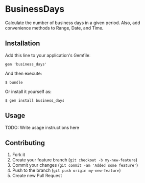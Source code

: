 # BusinessDays

Calculate the number of business days in a given period.  Also, add convenience methods to Range, Date, and Time.

## Installation

Add this line to your application's Gemfile:

    gem 'business_days'

And then execute:

    $ bundle

Or install it yourself as:

    $ gem install business_days

## Usage

TODO: Write usage instructions here

## Contributing

1. Fork it
2. Create your feature branch (`git checkout -b my-new-feature`)
3. Commit your changes (`git commit -am 'Added some feature'`)
4. Push to the branch (`git push origin my-new-feature`)
5. Create new Pull Request
